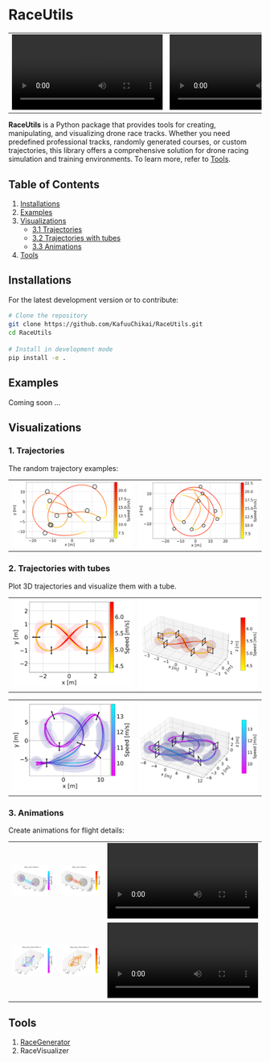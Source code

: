 # RaceUtils

|  |  |
| :---------- | :---------- |
| <video src="https://github.com/user-attachments/assets/4971501e-bc81-4c1a-aec7-e794125dc193" /> | <video src="https://github.com/user-attachments/assets/4211e1ae-d321-45bf-bf8a-52991d878eea" /> |

**RaceUtils** is a Python package that provides tools for creating, manipulating, and visualizing drone race tracks. Whether you need predefined professional tracks, randomly generated courses, or custom trajectories, this library offers a comprehensive solution for drone racing simulation and training environments. To learn more, refer to [Tools](#tools).

## Table of Contents

1. [Installations](#installations)
2. [Examples](#examples)
3. [Visualizations](#visualizations)
   - [3.1 Trajectories](#1-trajectories)
   - [3.2 Trajectories with tubes](#2-trajectories-with-tubes)
   - [3.3 Animations](#3-animations)
4. [Tools](#tools)

## Installations

For the latest development version or to contribute:

```bash
# Clone the repository
git clone https://github.com/KafuuChikai/RaceUtils.git
cd RaceUtils

# Install in development mode
pip install -e .
```

## Examples

Coming soon ...

## Visualizations

### 1. Trajectories

The random trajectory examples:

<table>
  <tr>
    <td style="width:50%;"><img src="docs/random_race_example/race_1.png" alt="race_1" style="width:100%;"/></td>
    <td style="width:50%;"><img src="docs/random_race_example/race_2.png" alt="race_2" style="width:100%;"/></td>
  </tr>
</table>

### 2. Trajectories with tubes

Plot 3D trajectories and visualize them with a tube.

<table>
  <tr>
    <td style="width:50%;"><img src="docs/3d_tube/figure8_2d.png" alt="figure8_2d" style="width:100%;"/></td>
    <td style="width:50%;"><img src="docs/3d_tube/figure8_3d.png" alt="figure8_3d" style="width:100%;"/></td>
  </tr>
</table>

<table>
  <tr>
    <td style="width:50%;"><img src="docs/3d_tube/race_uzh_19g_2d.png" alt="race_uzh_19g_2d" style="width:100%;"/></td>
    <td style="width:50%;"><img src="docs/3d_tube/race_uzh_19g_3d.png" alt="race_uzh_19g_3d" style="width:100%;"/></td>
  </tr>
</table>

### 3. Animations

Create animations for flight details:

|  |  |  |
| :---------- | :---------- | :---------- |
| <img src="docs/animations/Face_2uav_drone1_3d.png" /> | <img src="docs/animations/Face_2uav_drone2_3d.png" /> | <video src="https://github.com/user-attachments/assets/8e6eb8d0-df78-43c4-b1b2-a489ab879693" /> |
| <img src="docs/animations/Face_2uav_move_drone1_3d.png" /> | <img src="docs/animations/Face_2uav_move_drone2_3d.png" /> | <video src="https://github.com/user-attachments/assets/2e0c4502-95e2-4b02-94cf-f87b21c82db0" /> |

## Tools

1. [RaceGenerator](docs/utils_manual.md#L3)
2. RaceVisualizer
